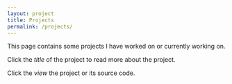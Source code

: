 ```yaml
---
layout: project
title: Projects
permalink: /projects/
---
```


This page contains some projects I have worked on or currently working on.

Click the *title* of the project to read more about the project.

Click the *view* the project or its source code.
